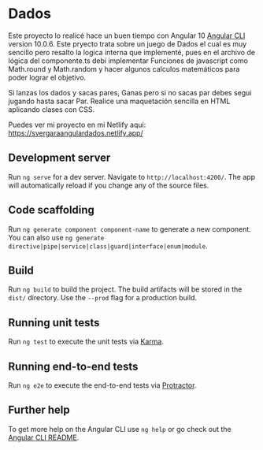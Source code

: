 # Dados

Este proyecto lo realicé hace un buen tiempo con Angular 10  [Angular CLI](https://github.com/angular/angular-cli) version 10.0.6.
Este pryecto trata sobre un juego de Dados el cual es muy sencillo pero resalto la logica interna que implementé, pues en el archivo de lógica del componente.ts debí implementar
Funciones de javascript como Math.round y Math.random y hacer algunos calculos matemáticos para poder lograr el objetivo.

Si lanzas los dados y sacas pares, Ganas pero si no sacas par debes segui jugando hasta sacar Par. 
Realice una maquetación sencilla en HTML aplicando clases con CSS.

Puedes ver mi proyecto en mi Netlify aqui: https://svergaraangulardados.netlify.app/


## Development server

Run `ng serve` for a dev server. Navigate to `http://localhost:4200/`. The app will automatically reload if you change any of the source files.

## Code scaffolding

Run `ng generate component component-name` to generate a new component. You can also use `ng generate directive|pipe|service|class|guard|interface|enum|module`.

## Build

Run `ng build` to build the project. The build artifacts will be stored in the `dist/` directory. Use the `--prod` flag for a production build.

## Running unit tests

Run `ng test` to execute the unit tests via [Karma](https://karma-runner.github.io).

## Running end-to-end tests

Run `ng e2e` to execute the end-to-end tests via [Protractor](http://www.protractortest.org/).

## Further help

To get more help on the Angular CLI use `ng help` or go check out the [Angular CLI README](https://github.com/angular/angular-cli/blob/master/README.md).
